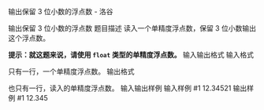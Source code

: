



输出保留 3 位小数的浮点数 - 洛谷














输出保留 3 位小数的浮点数
题目描述
读入一个单精度浮点数，保留 $3$ 位小数输出这个浮点数。

**提示：就这题来说，请使用 `float` 类型的单精度浮点数。**
输入输出格式
输入格式

只有一行，一个单精度浮点数。
输出格式

也只有一行，读入的单精度浮点数。
输入输出样例
输入样例 #1
12.34521
输出样例 #1
12.345






